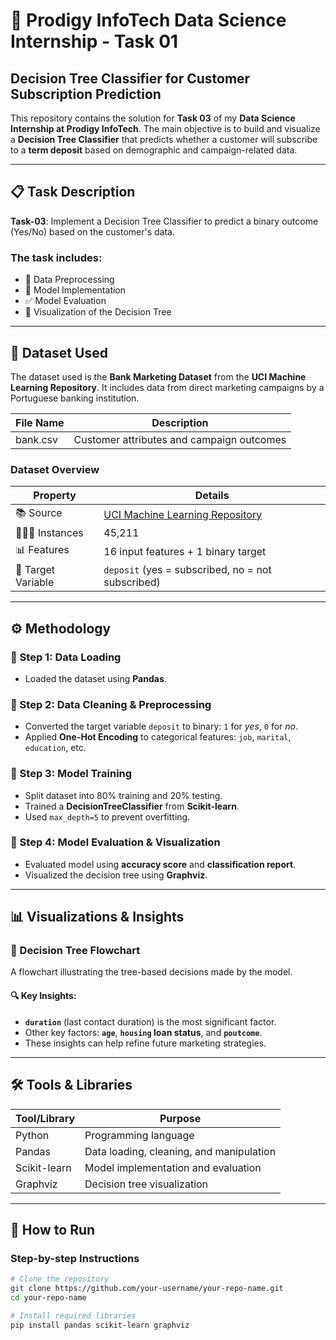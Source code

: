 # 🧠 Prodigy InfoTech Data Science Internship - Task 01  
## Decision Tree Classifier for Customer Subscription Prediction

This repository contains the solution for **Task 03** of my **Data Science Internship at Prodigy InfoTech**. The main objective is to build and visualize a **Decision Tree Classifier** that predicts whether a customer will subscribe to a **term deposit** based on demographic and campaign-related data.

---

## 📋 Task Description

**Task-03**: Implement a Decision Tree Classifier to predict a binary outcome (Yes/No) based on the customer's data.

### The task includes:
- 🔄 Data Preprocessing  
- 🧠 Model Implementation  
- ✅ Model Evaluation  
- 🌳 Visualization of the Decision Tree

---

## 💾 Dataset Used

The dataset used is the **Bank Marketing Dataset** from the **UCI Machine Learning Repository**. It includes data from direct marketing campaigns by a Portuguese banking institution.

| File Name  | Description                                      |
|------------|--------------------------------------------------|
| bank.csv   | Customer attributes and campaign outcomes        |

### Dataset Overview

| Property           | Details                                   |
|--------------------|--------------------------------------------|
| 📚 Source          | [UCI Machine Learning Repository](https://archive.ics.uci.edu/ml/datasets/bank+marketing) |
| 🧑‍🤝‍🧑 Instances     | 45,211                                    |
| 📊 Features        | 16 input features + 1 binary target         |
| 🎯 Target Variable | `deposit` (yes = subscribed, no = not subscribed) |

---

## ⚙️ Methodology

### 🔹 Step 1: Data Loading
- Loaded the dataset using **Pandas**.

### 🔹 Step 2: Data Cleaning & Preprocessing
- Converted the target variable `deposit` to binary: `1` for *yes*, `0` for *no*.
- Applied **One-Hot Encoding** to categorical features: `job`, `marital`, `education`, etc.

### 🔹 Step 3: Model Training
- Split dataset into 80% training and 20% testing.
- Trained a **DecisionTreeClassifier** from **Scikit-learn**.
- Used `max_depth=5` to prevent overfitting.

### 🔹 Step 4: Model Evaluation & Visualization
- Evaluated model using **accuracy score** and **classification report**.
- Visualized the decision tree using **Graphviz**.

---

## 📊 Visualizations & Insights

### 🌲 Decision Tree Flowchart

A flowchart illustrating the tree-based decisions made by the model.

#### 🔍 Key Insights:
- **`duration`** (last contact duration) is the most significant factor.
- Other key factors: **`age`**, **`housing` loan status**, and **`poutcome`**.
- These insights can help refine future marketing strategies.

---

## 🛠️ Tools & Libraries

| Tool/Library | Purpose                                  |
|--------------|------------------------------------------|
| Python       | Programming language                     |
| Pandas       | Data loading, cleaning, and manipulation |
| Scikit-learn | Model implementation and evaluation      |
| Graphviz     | Decision tree visualization              |

---

## 🚀 How to Run

### Step-by-step Instructions

```bash
# Clone the repository
git clone https://github.com/your-username/your-repo-name.git
cd your-repo-name

# Install required libraries
pip install pandas scikit-learn graphviz

